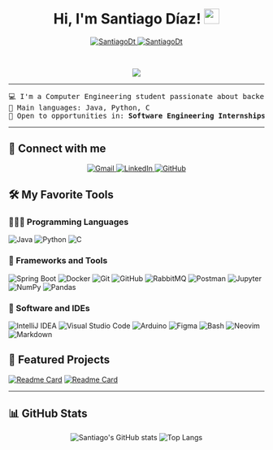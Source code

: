 <h1 align="center">
Hi, I'm Santiago Díaz!
	<a href="https://github.com/SantiagoDt" target="_self">
		<img src="https://media.giphy.com/media/hvRJCLFzcasrR4ia7z/giphy.gif" width="30">
	</a>
</h1>
<p align="center">
	<a href="https://github.com/SantiagoDt">
		<img src="https://komarev.com/ghpvc/?username=SantiagoDt&label=Profile%20views&color=0e75b6&style=flat" alt="SantiagoDt" />
	</a>
	<a href="https://github.com/SantiagoDt">
		<img src="https://img.shields.io/github/followers/SantiagoDt?label=Followers" alt="SantiagoDt" />
	</a>
</p>
<br/>
<p align="center">
	<a href="https://github.com/SantiagoDt">
		<img src="https://readme-typing-svg.herokuapp.com?lines=Computer+Engineering+Student;Always%20improving%20and%20building!&center=true&width=420&height=45">
	</a>
</p>

<hr>

<pre>
💻 I'm a Computer Engineering student passionate about backend development and distributed systems.
🌟 Main languages: Java, Python, C
🧠 Open to opportunities in: <b>Software Engineering Internships</b> or backend-related roles.
</pre>
<hr>

## 🤝 Connect with me
<p align="center">
  <a href="mailto:santiagonicolasdt@gmail.com">
    <img src="https://img.shields.io/badge/Gmail-%23EA4335?style=plastic&logo=gmail&logoColor=white" alt="Gmail" />
  </a>
  <a href="https://www.linkedin.com/in/santiago-díaz-tituaña-932843230/">
    <img src="https://img.shields.io/badge/LinkedIn-%230A66C2?style=plastic&logo=linkedin&logoColor=white" alt="LinkedIn" />
  </a>
  <a href="https://github.com/SantiagoDt">
    <img src="https://img.shields.io/badge/GitHub-%23181717?style=plastic&logo=github&logoColor=white" alt="GitHub" />
  </a>
</p>


## 🛠️ My Favorite Tools

### 👨🏽‍💻 Programming Languages
<p>
    <img alt="Java" src="https://img.shields.io/badge/Java-%23ED8B00?style=flat&logo=openjdk&logoColor=white">
    <img alt="Python" src="https://img.shields.io/badge/Python-%2314354C?style=flat&logo=python&logoColor=white">
    <img alt="C" src="https://img.shields.io/badge/C-%2300599C?style=flat&logo=c&logoColor=white">
 
</p>

### 🧰 Frameworks and Tools
<p>
    <img alt="Spring Boot" src="https://img.shields.io/badge/Spring%20Boot-%236DB33F?style=flat&logo=springboot&logoColor=white">
    <img alt="Docker" src="https://img.shields.io/badge/Docker-%230db7ed?style=flat&logo=docker&logoColor=white">
    <img alt="Git" src="https://img.shields.io/badge/Git-%23F05033?style=flat&logo=git&logoColor=white">
    <img alt="GitHub" src="https://img.shields.io/badge/GitHub-%23181717?style=flat&logo=github&logoColor=white">
    <img alt="RabbitMQ" src="https://img.shields.io/badge/RabbitMQ-%23FF6600?style=flat&logo=rabbitmq&logoColor=white">
    <img alt="Postman" src="https://img.shields.io/badge/Postman-%23FF6C37?style=flat&logo=postman&logoColor=white">
    <img alt="Jupyter" src="https://img.shields.io/badge/Jupyter-%23F37626?style=flat&logo=jupyter&logoColor=white">
    <img alt="NumPy" src="https://img.shields.io/badge/NumPy-%23013243?style=flat&logo=numpy&logoColor=white">
    <img alt="Pandas" src="https://img.shields.io/badge/Pandas-%23150458?style=flat&logo=pandas&logoColor=white">

### 📂 Software and IDEs
<p>
    <img alt="IntelliJ IDEA" src="https://img.shields.io/badge/IntelliJ%20IDEA-%23000000?style=flat&logo=intellijidea&logoColor=white">
    <img alt="Visual Studio Code" src="https://img.shields.io/badge/Visual%20Studio%20Code-007ACC?style=flat&logo=visualstudiocode&logoColor=white">
    <img alt="Arduino" src="https://img.shields.io/badge/Arduino_IDE-%230097A7?style=flat&logo=arduino&logoColor=white">
    <img alt="Figma" src="https://img.shields.io/badge/Figma-%23000000?style=flat&logo=figma&logoColor=white">
    <img alt="Bash" src="https://img.shields.io/badge/Bash-%234EAA25?style=flat&logo=gnubash&logoColor=white">
    <img alt="Neovim" src="https://img.shields.io/badge/Neovim-%23005700?style=flat&logo=neovim&logoColor=white">
	<img alt="Markdown" src="https://img.shields.io/badge/Markdown-%23000000.svg?style=flat&logo=markdown&logoColor=white">
</p>



## 🚀 Featured Projects
[![Readme Card](https://github-readme-stats.vercel.app/api/pin/?username=SantiagoDt&repo=TaskManager&theme=radical)](https://github.com/SantiagoDt/TaskManager)
[![Readme Card](https://github-readme-stats.vercel.app/api/pin/?username=SantiagoDt&repo=CPD-project&theme=radical)](https://github.com/SantiagoDt/CPD-project)

---

## 📊 GitHub Stats
<p align="center">
  <img src="https://github-readme-stats.vercel.app/api?username=SantiagoDt&show_icons=true&theme=radical" alt="Santiago's GitHub stats"/>
  <img src="https://github-readme-stats.vercel.app/api/top-langs/?username=SantiagoDt&layout=compact&theme=radical&langs_count=6" alt="Top Langs"/>
</p>


